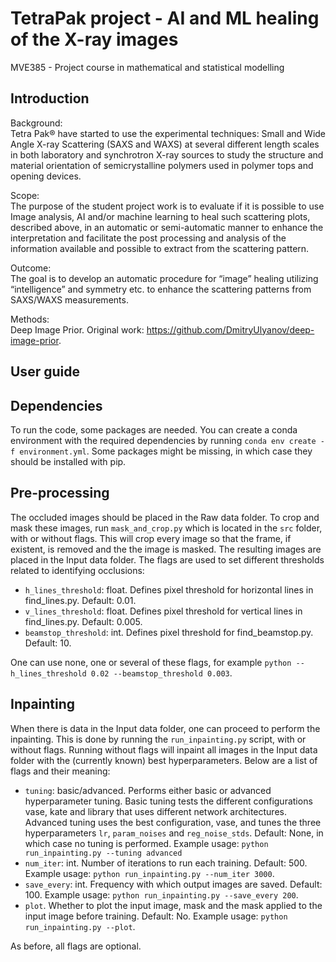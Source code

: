 # TetraPak project - AI and ML healing of the X-ray images
MVE385 - Project course in mathematical and statistical modelling

## Introduction
Background:\
Tetra  Pak®  have  started  to  use  the  experimental  techniques:  Small  and  Wide  Angle  X-ray Scattering  (SAXS  and  WAXS)  at  several  different  length  scales  in  both  laboratory  and  synchrotron X-ray sources to study the structure and material orientation of semicrystalline polymers used in polymer tops and opening devices.

Scope:\
The purpose of the student project work is to evaluate if it is possible to use Image analysis, AI and/or machine learning to heal such scattering plots, described above, in an automatic or semi-automatic  manner to enhance the interpretation and facilitate the post  processing  and  analysis of the information available and possible to extract from the scattering pattern.

Outcome: \
The goal is to develop an automatic procedure for “image” healing utilizing “intelligence” and symmetry etc. to enhance the scattering patterns from SAXS/WAXS measurements.

Methods:\
Deep Image Prior. Original work: https://github.com/DmitryUlyanov/deep-image-prior.

## User guide
## Dependencies
To run the code, some packages are needed. You can create a conda environment with the required dependencies by running
`conda env create -f environment.yml`. Some packages might be missing, in which case they should be installed with pip.

## Pre-processing
The occluded images should be placed in the Raw data folder. To crop and mask these images, run
`mask_and_crop.py` which is located in the `src` folder, with or without flags. This will crop every image so that the frame, if existent, is removed and the the image is masked. The resulting images are placed in the Input data folder. The flags are used to set different thresholds related to identifying occlusions:
- `h_lines_threshold`: float. Defines pixel threshold for horizontal lines in find_lines.py. Default: 0.01.
- `v_lines_threshold`: float. Defines pixel threshold for vertical lines in find_lines.py. Default: 0.005.
- `beamstop_threshold`: int. Defines pixel threshold for find_beamstop.py. Default: 10.

One can use none, one or several of these flags, for example `python --h_lines_threshold 0.02 --beamstop_threshold 0.003`.

## Inpainting
When there is data in the Input data folder, one can proceed to perform the inpainting. This is done by running the `run_inpainting.py` script, with or without flags. Running without flags will inpaint all images in the Input data folder with the (currently known) best hyperparameters. Below are a list of flags and their meaning:
- `tuning`: basic/advanced. Performs either basic or advanced hyperparameter tuning. Basic tuning tests the different configurations vase, kate and library that uses different network architectures. Advanced tuning uses the best configuration, vase, and tunes the three hyperparameters `lr`, `param_noises` and `reg_noise_stds`. Default: None, in which case no tuning is performed. Example usage: `python run_inpainting.py --tuning advanced`
- `num_iter`: int. Number of iterations to run each training. Default: 500. Example usage: `python run_inpainting.py --num_iter 3000`.
- `save_every`: int. Frequency with which output images are saved. Default: 100. Example usage: `python run_inpainting.py --save_every 200`.
- `plot`. Whether to plot the input image, mask and the mask applied to the input image before training. Default: No. Example usage: `python run_inpainting.py --plot`.

As before, all flags are optional.
